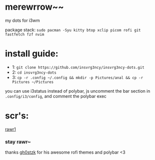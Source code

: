 # merewrrow~~
my dots for i3wm

package stack: ```sudo pacman -Syu kitty btop xclip picom rofi git fastfetch fzf nvim```

# install guide:

- 1: ```git clone https://github.com/insvrg3ncy/insvrg3ncy-dots.git```
- 2: ```cd insvrg3ncy-dots```
- 3: ```cp -r .config ~/.config && mkdir -p Pictures/anal && cp -r Pictures ~/Pictures```

you can use i3status instead of polybar, js uncomment the bar section in `.config/i3/config`, and comment the polybar exec

# scr's:

[rawr1](scr1.png)

### stay rawr~

thanks [gh0stzk](https://github.com/gh0stzk) for his awesome rofi themes and polybar <3
